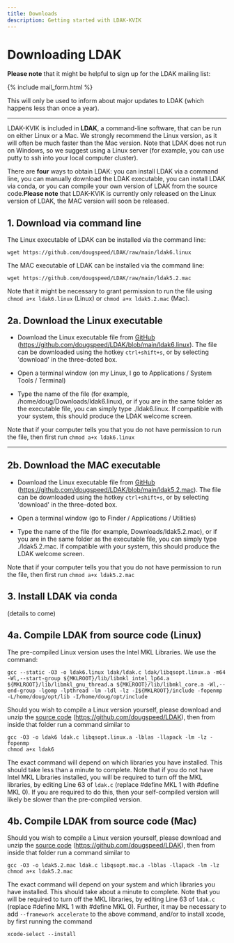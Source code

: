 ```yaml
---
title: Downloads
description: Getting started with LDAK-KVIK
---
```


# Downloading LDAK

**Please note** that it might be helpful to sign up for the LDAK mailing list:

{% include mail_form.html %}

This will only be used to inform about major updates to LDAK (which happens less than once a year). 

--- 

LDAK-KVIK is included in **LDAK**, a command-line software, that can be run on either Linux or a Mac. We strongly recommend the Linux version, as it will often be much faster than the Mac version. Note that LDAK does not run on Windows, so we suggest using a Linux server (for example, you can use putty to ssh into your local computer cluster). 

There are **four** ways to obtain LDAK: you can install LDAK via a command line, you can manually download the LDAK executable, you can install LDAK via conda, or you can compile your own version of LDAK from the source code.**Please note** that LDAK-KVIK is currently only released on the Linux version of LDAK, the MAC version will soon be released.

## 1. Download via command line

The Linux executable of LDAK can be installed via the command line:
```
wget https://github.com/dougspeed/LDAK/raw/main/ldak6.linux
``` 
The MAC executable of LDAK can be installed via the command line:
```
wget https://github.com/dougspeed/LDAK/raw/main/ldak5.2.mac
```
Note that it might be necessary to grant permission to run the file using `chmod a+x ldak6.linux` (Linux) or `chmod a+x ldak5.2.mac` (Mac).

## 2a. Download the Linux executable

 - Download the Linux executable file from [GitHub](https://github.com/dougspeed/LDAK/blob/main/ldak6.linux) (https://github.com/dougspeed/LDAK/blob/main/ldak6.linux). The file can be downloaded using the hotkey `ctrl+shift+s`, or by selecting 'download' in the three-doted box.

 - Open a terminal window (on my Linux, I go to Applications / System Tools / Terminal)
 - Type the name of the file (for example, /home/doug/Downloads/ldak6.linux), or if you are in the same folder as the executable file, you can simply type ./ldak6.linux. If compatible with your system, this should produce the LDAK welcome screen. 
 
 Note that if your computer tells you that you do not have permission to run the file, then first run `chmod a+x ldak6.linux`

---

## 2b. Download the MAC executable

 - Download the Linux executable file from [GitHub](https://github.com/dougspeed/LDAK/blob/main/ldak5.2.mac) (https://github.com/dougspeed/LDAK/blob/main/ldak5.2.mac). The file can be downloaded using the hotkey `ctrl+shift+s`, or by selecting 'download' in the three-doted box.

 - Open a terminal window (go to Finder / Applications / Utilities)
 - Type the name of the file (for example, Downloads/ldak5.2.mac), or if you are in the same folder as the executable file, you can simply type ./ldak5.2.mac. If compatible with your system, this should produce the LDAK welcome screen. 
 
 Note that if your computer tells you that you do not have permission to run the file, then first run `chmod a+x ldak5.2.mac`

## 3. Install LDAK via conda

(details to come)

## 4a. Compile LDAK from source code (Linux)

The pre-compiled Linux version uses the Intel MKL Libraries. We use the command:

```
gcc --static -O3 -o ldak6.linux ldak/ldak.c ldak/libqsopt.linux.a -m64 -Wl,--start-group ${MKLROOT}/lib/libmkl_intel_lp64.a ${MKLROOT}/lib/libmkl_gnu_thread.a ${MKLROOT}/lib/libmkl_core.a -Wl,--end-group -lgomp -lpthread -lm -ldl -lz -I${MKLROOT}/include -fopenmp -L/home/doug/opt/lib -I/home/doug/opt/include
```

Should you wish to compile a Linux version yourself, please download and unzip the [source code](https://github.com/dougspeed/LDAK) (https://github.com/dougspeed/LDAK), then from inside that folder run a command similar to

```
gcc -O3 -o ldak6 ldak.c libqsopt.linux.a -lblas -llapack -lm -lz -fopenmp
chmod a+x ldak6
```

The exact command will depend on which libraries you have installed. This should take less than a minute to complete. Note that if you do not have Intel MKL Libraries installed, you will be required to turn off the MKL libraries, by editing Line 63 of `ldak.c` (replace #define MKL 1 with #define MKL 0). If you are required to do this, then your self-compiled version will likely be slower than the pre-compiled version.

## 4b. Compile LDAK from source code (Mac)

Should you wish to compile a Linux version yourself, please download and unzip the [source code](https://github.com/dougspeed/LDAK) (https://github.com/dougspeed/LDAK), then from inside that folder run a command similar to

```
gcc -O3 -o ldak5.2.mac ldak.c libqsopt.mac.a -lblas -llapack -lm -lz
chmod a+x ldak5.2.mac
```

The exact command will depend on your system and which libraries you have installed. This should take about a minute to complete. Note that you will be required to turn off the MKL libraries, by editing Line 63 of `ldak.c` (replace #define MKL 1 with #define MKL 0). Further, it may be necessary to add `--framework accelerate` to the above command, and/or to install xcode, by first running the command
```
xcode-select --install
```

<!-- 

LDAK can be installed directly in the Linux terminal using the command lines:

```
wget https://dougspeed.com/wp-content/uploads/ldak6.beta_.zip
unzip ldak6.beta_.zip
```
-->

